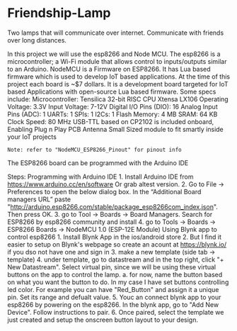 # Friendship-Lamp
Two lamps that will communicate over internet. 
Communicate with friends over long distances.

In this project we will use the esp8266 and Node MCU. The esp8266 is a microcontroller; a Wi-Fi module that allows control to inputs/outputs similar to an Arduino. NodeMCU is a Firmware on ESP8266. It has Lua based firmware which is used to develop IoT based applications. 
At the time of this project each board is ~$7 dollars. It is a development board targeted for IoT based Applications with open-source Lua based firmware. Some specs include: 
    Microcontroller: Tensilica 32-bit RISC CPU Xtensa LX106
    Operating Voltage: 3.3V
    Input Voltage: 7-12V
    Digital I/O Pins (DIO): 16
    Analog Input Pins (ADC): 1
    UARTs: 1
    SPIs: 1
    I2Cs: 1
    Flash Memory: 4 MB
    SRAM: 64 KB
    Clock Speed: 80 MHz
    USB-TTL based on CP2102 is included onboard, Enabling Plug n Play
    PCB Antenna
    Small Sized module to fit smartly inside your IoT projects

	Note: refer to "NodeMCU_ESP8266_Pinout" for pinout info

The ESP8266 board can be programmed with the Arduino IDE 

Steps:
Programming with Arduino IDE
	1. Install Arduino IDE  from https://www.arduino.cc/en/software Or grab altest version.
	2. Go to File -> Preferences to open the below dialog box. In the “Additional Board managers URL” paste "http://arduino.esp8266.com/stable/package_esp8266com_index.json". Then press OK.
	3. go to Tool -> Boards -> Board Managers. Search for ESP8266 by esp8266 community and install
	4. go to Tools -> Boards -> ESP8266 Boards -> NodeMCU 1.0 (ESP-12E Module)
Using Blynk app to control esp8266
	1. Install Blynk App in the ios/android store
	2. But I find it easier to setup on Blynk's webpage so create an acount at https://blynk.io/ if you dso not have one and sign in
	3. make a new template (side tab -> template)
	4. under template, go to datastream and in the top right, click "+ New Datastream". Select virtual pin, since we will be using these virtual buttons on the app to control the lamp.
		a. for now, name the button based on what you want the button to do. In my case I have set buttons controlling led color. For example you can have "Red_Button" and assign it a unique pin. Set its range and defualt value. 
	5. Youc an connect blynk app to your esp8266 by powering on the esp8266. In the blynk app, go to "Add New Device". Follow instructions to pair.
	6. Once paired, select the template we just created and setup the onscreen button layout to your design. 

	